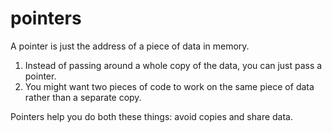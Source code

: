 # pointers

A pointer is just the address of a piece of data in memory.

1. Instead of passing around a whole copy of the data, you can just pass a pointer.
2. You might want two pieces of code to work on the same piece of data rather than a separate copy.

Pointers help you do both these things: avoid copies and share data.
